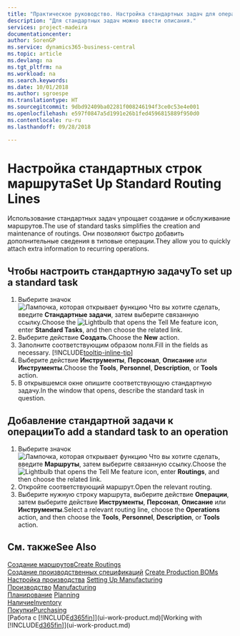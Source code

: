 ```yaml
---
title: "Практическое руководство. Настройка стандартных задач для операций | Документы Майкрософт"
description: "Для стандартных задач можно ввести описания."
services: project-madeira
documentationcenter: 
author: SorenGP
ms.service: dynamics365-business-central
ms.topic: article
ms.devlang: na
ms.tgt_pltfrm: na
ms.workload: na
ms.search.keywords: 
ms.date: 10/01/2018
ms.author: sgroespe
ms.translationtype: HT
ms.sourcegitcommit: 9dbd92409ba02281f008246194f3ce0c53e4e001
ms.openlocfilehash: e597f0847a5d1991e26b1fed4596815889f950d0
ms.contentlocale: ru-ru
ms.lasthandoff: 09/28/2018

---
```

# <a name="set-up-standard-routing-lines"></a><span data-ttu-id="55bdb-103">Настройка стандартных строк маршрута</span><span class="sxs-lookup"><span data-stu-id="55bdb-103">Set Up Standard Routing Lines</span></span>
<span data-ttu-id="55bdb-104">Использование стандартных задач упрощает создание и обслуживание маршрутов.</span><span class="sxs-lookup"><span data-stu-id="55bdb-104">The use of standard tasks simplifies the creation and maintenance of routings.</span></span> <span data-ttu-id="55bdb-105">Они позволяют быстро добавить дополнительные сведения в типовые операции.</span><span class="sxs-lookup"><span data-stu-id="55bdb-105">They allow you to quickly attach extra information to recurring operations.</span></span>

## <a name="to-set-up-a-standard-task"></a><span data-ttu-id="55bdb-106">Чтобы настроить стандартную задачу</span><span class="sxs-lookup"><span data-stu-id="55bdb-106">To set up a standard task</span></span>
1. <span data-ttu-id="55bdb-107">Выберите значок ![Лампочка, которая открывает функцию Что вы хотите сделать](media/ui-search/search_small.png "Что вы хотите сделать"), введите **Стандартные задачи**, затем выберите связанную ссылку.</span><span class="sxs-lookup"><span data-stu-id="55bdb-107">Choose the ![Lightbulb that opens the Tell Me feature](media/ui-search/search_small.png "Tell me what you want to do") icon, enter **Standard Tasks**, and then choose the related link.</span></span>
2. <span data-ttu-id="55bdb-108">Выберите действие **Создать**.</span><span class="sxs-lookup"><span data-stu-id="55bdb-108">Choose the **New** action.</span></span>
3. <span data-ttu-id="55bdb-109">Заполните соответствующим образом поля.</span><span class="sxs-lookup"><span data-stu-id="55bdb-109">Fill in the fields as necessary.</span></span> [!INCLUDE[tooltip-inline-tip](includes/tooltip-inline-tip_md.md)]
4. <span data-ttu-id="55bdb-110">Выберите действие **Инструменты**, **Персонал**, **Описание** или **Инструменты**.</span><span class="sxs-lookup"><span data-stu-id="55bdb-110">Choose the **Tools**, **Personnel**, **Description**, or **Tools** action.</span></span>
5. <span data-ttu-id="55bdb-111">В открывшемся окне опишите соответствующую стандартную задачу.</span><span class="sxs-lookup"><span data-stu-id="55bdb-111">In the window that opens, describe the standard task in question.</span></span>

## <a name="to-add-a-standard-task-to-an-operation"></a><span data-ttu-id="55bdb-112">Добавление стандартной задачи к операции</span><span class="sxs-lookup"><span data-stu-id="55bdb-112">To add a standard task to an operation</span></span>
1. <span data-ttu-id="55bdb-113">Выберите значок ![Лампочка, которая открывает функцию Что вы хотите сделать](media/ui-search/search_small.png "Что вы хотите сделать"), введите **Маршруты**, затем выберите связанную ссылку.</span><span class="sxs-lookup"><span data-stu-id="55bdb-113">Choose the ![Lightbulb that opens the Tell Me feature](media/ui-search/search_small.png "Tell me what you want to do") icon, enter **Routings**, and then choose the related link.</span></span>
2. <span data-ttu-id="55bdb-114">Откройте соответствующий маршрут.</span><span class="sxs-lookup"><span data-stu-id="55bdb-114">Open the relevant routing.</span></span>
3. <span data-ttu-id="55bdb-115">Выберите нужную строку маршрута, выберите действие **Операции**, затем выберите действие **Инструменты**, **Персонал**, **Описание** или **Инструменты**.</span><span class="sxs-lookup"><span data-stu-id="55bdb-115">Select a relevant routing line, choose the **Operations** action, and then choose the **Tools**, **Personnel**, **Description**, or **Tools** action.</span></span>

## <a name="see-also"></a><span data-ttu-id="55bdb-116">См. также</span><span class="sxs-lookup"><span data-stu-id="55bdb-116">See Also</span></span>  
[<span data-ttu-id="55bdb-117">Создание маршрутов</span><span class="sxs-lookup"><span data-stu-id="55bdb-117">Create Routings</span></span>](production-how-to-create-routings.md)  
<span data-ttu-id="55bdb-118">[Создание производственных спецификаций](production-how-to-create-production-boms.md)   </span><span class="sxs-lookup"><span data-stu-id="55bdb-118">[Create Production BOMs](production-how-to-create-production-boms.md)   </span></span>  
<span data-ttu-id="55bdb-119">[Настройка производства](production-configure-production-processes.md) </span><span class="sxs-lookup"><span data-stu-id="55bdb-119">[Setting Up Manufacturing](production-configure-production-processes.md) </span></span>  
<span data-ttu-id="55bdb-120">[Производство](production-manage-manufacturing.md)  </span><span class="sxs-lookup"><span data-stu-id="55bdb-120">[Manufacturing](production-manage-manufacturing.md)  </span></span>  
<span data-ttu-id="55bdb-121">[Планирование](production-planning.md) </span><span class="sxs-lookup"><span data-stu-id="55bdb-121">[Planning](production-planning.md) </span></span>  
[<span data-ttu-id="55bdb-122">Наличие</span><span class="sxs-lookup"><span data-stu-id="55bdb-122">Inventory</span></span>](inventory-manage-inventory.md)  
[<span data-ttu-id="55bdb-123">Покупки</span><span class="sxs-lookup"><span data-stu-id="55bdb-123">Purchasing</span></span>](purchasing-manage-purchasing.md)  
<span data-ttu-id="55bdb-124">[Работа с [!INCLUDE[d365fin](includes/d365fin_md.md)]](ui-work-product.md)</span><span class="sxs-lookup"><span data-stu-id="55bdb-124">[Working with [!INCLUDE[d365fin](includes/d365fin_md.md)]](ui-work-product.md)</span></span>  

